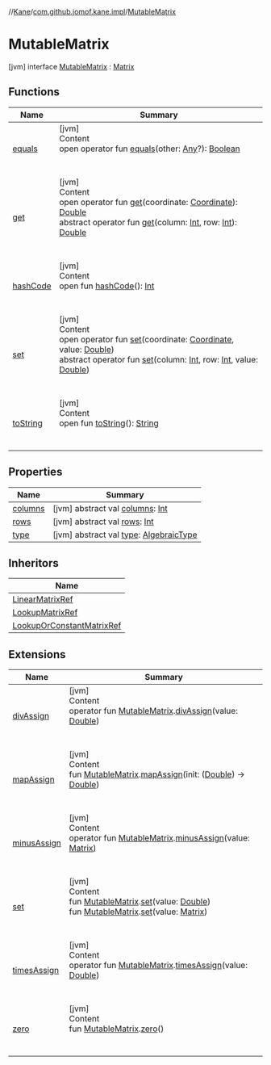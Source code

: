 //[Kane](../../index.md)/[com.github.jomof.kane.impl](../index.md)/[MutableMatrix](index.md)



# MutableMatrix  
 [jvm] interface [MutableMatrix](index.md) : [Matrix](../-matrix/index.md)   


## Functions  
  
|  Name|  Summary| 
|---|---|
| <a name="kotlin/Any/equals/#kotlin.Any?/PointingToDeclaration/"></a>[equals](../../com.github.jomof.kane.impl.types/-double-algebraic-type/index.md#%5Bkotlin%2FAny%2Fequals%2F%23kotlin.Any%3F%2FPointingToDeclaration%2F%5D%2FFunctions%2F-1475849451)| <a name="kotlin/Any/equals/#kotlin.Any?/PointingToDeclaration/"></a>[jvm]  <br>Content  <br>open operator fun [equals](../../com.github.jomof.kane.impl.types/-double-algebraic-type/index.md#%5Bkotlin%2FAny%2Fequals%2F%23kotlin.Any%3F%2FPointingToDeclaration%2F%5D%2FFunctions%2F-1475849451)(other: [Any](https://kotlinlang.org/api/latest/jvm/stdlib/kotlin/-any/index.html)?): [Boolean](https://kotlinlang.org/api/latest/jvm/stdlib/kotlin/-boolean/index.html)  <br><br><br>
| <a name="com.github.jomof.kane.impl/Matrix/get/#com.github.jomof.kane.impl.Coordinate/PointingToDeclaration/"></a>[get](../-matrix/get.md)| <a name="com.github.jomof.kane.impl/Matrix/get/#com.github.jomof.kane.impl.Coordinate/PointingToDeclaration/"></a>[jvm]  <br>Content  <br>open operator fun [get](../-matrix/get.md)(coordinate: [Coordinate](../-coordinate/index.md)): [Double](https://kotlinlang.org/api/latest/jvm/stdlib/kotlin/-double/index.html)  <br>abstract operator fun [get](../-matrix/get.md)(column: [Int](https://kotlinlang.org/api/latest/jvm/stdlib/kotlin/-int/index.html), row: [Int](https://kotlinlang.org/api/latest/jvm/stdlib/kotlin/-int/index.html)): [Double](https://kotlinlang.org/api/latest/jvm/stdlib/kotlin/-double/index.html)  <br><br><br>
| <a name="kotlin/Any/hashCode/#/PointingToDeclaration/"></a>[hashCode](../../com.github.jomof.kane.impl.types/-double-algebraic-type/index.md#%5Bkotlin%2FAny%2FhashCode%2F%23%2FPointingToDeclaration%2F%5D%2FFunctions%2F-1475849451)| <a name="kotlin/Any/hashCode/#/PointingToDeclaration/"></a>[jvm]  <br>Content  <br>open fun [hashCode](../../com.github.jomof.kane.impl.types/-double-algebraic-type/index.md#%5Bkotlin%2FAny%2FhashCode%2F%23%2FPointingToDeclaration%2F%5D%2FFunctions%2F-1475849451)(): [Int](https://kotlinlang.org/api/latest/jvm/stdlib/kotlin/-int/index.html)  <br><br><br>
| <a name="com.github.jomof.kane.impl/MutableMatrix/set/#com.github.jomof.kane.impl.Coordinate#kotlin.Double/PointingToDeclaration/"></a>[set](set.md)| <a name="com.github.jomof.kane.impl/MutableMatrix/set/#com.github.jomof.kane.impl.Coordinate#kotlin.Double/PointingToDeclaration/"></a>[jvm]  <br>Content  <br>open operator fun [set](set.md)(coordinate: [Coordinate](../-coordinate/index.md), value: [Double](https://kotlinlang.org/api/latest/jvm/stdlib/kotlin/-double/index.html))  <br>abstract operator fun [set](set.md)(column: [Int](https://kotlinlang.org/api/latest/jvm/stdlib/kotlin/-int/index.html), row: [Int](https://kotlinlang.org/api/latest/jvm/stdlib/kotlin/-int/index.html), value: [Double](https://kotlinlang.org/api/latest/jvm/stdlib/kotlin/-double/index.html))  <br><br><br>
| <a name="kotlin/Any/toString/#/PointingToDeclaration/"></a>[toString](../../com.github.jomof.kane.impl.types/-object-kane-type/-companion/index.md#%5Bkotlin%2FAny%2FtoString%2F%23%2FPointingToDeclaration%2F%5D%2FFunctions%2F-1475849451)| <a name="kotlin/Any/toString/#/PointingToDeclaration/"></a>[jvm]  <br>Content  <br>open fun [toString](../../com.github.jomof.kane.impl.types/-object-kane-type/-companion/index.md#%5Bkotlin%2FAny%2FtoString%2F%23%2FPointingToDeclaration%2F%5D%2FFunctions%2F-1475849451)(): [String](https://kotlinlang.org/api/latest/jvm/stdlib/kotlin/-string/index.html)  <br><br><br>


## Properties  
  
|  Name|  Summary| 
|---|---|
| <a name="com.github.jomof.kane.impl/MutableMatrix/columns/#/PointingToDeclaration/"></a>[columns](index.md#%5Bcom.github.jomof.kane.impl%2FMutableMatrix%2Fcolumns%2F%23%2FPointingToDeclaration%2F%5D%2FProperties%2F-1475849451)| <a name="com.github.jomof.kane.impl/MutableMatrix/columns/#/PointingToDeclaration/"></a> [jvm] abstract val [columns](index.md#%5Bcom.github.jomof.kane.impl%2FMutableMatrix%2Fcolumns%2F%23%2FPointingToDeclaration%2F%5D%2FProperties%2F-1475849451): [Int](https://kotlinlang.org/api/latest/jvm/stdlib/kotlin/-int/index.html)   <br>
| <a name="com.github.jomof.kane.impl/MutableMatrix/rows/#/PointingToDeclaration/"></a>[rows](index.md#%5Bcom.github.jomof.kane.impl%2FMutableMatrix%2Frows%2F%23%2FPointingToDeclaration%2F%5D%2FProperties%2F-1475849451)| <a name="com.github.jomof.kane.impl/MutableMatrix/rows/#/PointingToDeclaration/"></a> [jvm] abstract val [rows](index.md#%5Bcom.github.jomof.kane.impl%2FMutableMatrix%2Frows%2F%23%2FPointingToDeclaration%2F%5D%2FProperties%2F-1475849451): [Int](https://kotlinlang.org/api/latest/jvm/stdlib/kotlin/-int/index.html)   <br>
| <a name="com.github.jomof.kane.impl/MutableMatrix/type/#/PointingToDeclaration/"></a>[type](index.md#%5Bcom.github.jomof.kane.impl%2FMutableMatrix%2Ftype%2F%23%2FPointingToDeclaration%2F%5D%2FProperties%2F-1475849451)| <a name="com.github.jomof.kane.impl/MutableMatrix/type/#/PointingToDeclaration/"></a> [jvm] abstract val [type](index.md#%5Bcom.github.jomof.kane.impl%2FMutableMatrix%2Ftype%2F%23%2FPointingToDeclaration%2F%5D%2FProperties%2F-1475849451): [AlgebraicType](../../com.github.jomof.kane.impl.types/-algebraic-type/index.md)   <br>


## Inheritors  
  
|  Name| 
|---|
| <a name="com.github.jomof.kane.impl/LinearMatrixRef///PointingToDeclaration/"></a>[LinearMatrixRef](../-linear-matrix-ref/index.md)
| <a name="com.github.jomof.kane.impl/LookupMatrixRef///PointingToDeclaration/"></a>[LookupMatrixRef](../-lookup-matrix-ref/index.md)
| <a name="com.github.jomof.kane.impl/LookupOrConstantMatrixRef///PointingToDeclaration/"></a>[LookupOrConstantMatrixRef](../-lookup-or-constant-matrix-ref/index.md)


## Extensions  
  
|  Name|  Summary| 
|---|---|
| <a name="com.github.jomof.kane.impl//divAssign/com.github.jomof.kane.impl.MutableMatrix#kotlin.Double/PointingToDeclaration/"></a>[divAssign](../div-assign.md)| <a name="com.github.jomof.kane.impl//divAssign/com.github.jomof.kane.impl.MutableMatrix#kotlin.Double/PointingToDeclaration/"></a>[jvm]  <br>Content  <br>operator fun [MutableMatrix](index.md).[divAssign](../div-assign.md)(value: [Double](https://kotlinlang.org/api/latest/jvm/stdlib/kotlin/-double/index.html))  <br><br><br>
| <a name="com.github.jomof.kane.impl//mapAssign/com.github.jomof.kane.impl.MutableMatrix#kotlin.Function1[kotlin.Double,kotlin.Double]/PointingToDeclaration/"></a>[mapAssign](../map-assign.md)| <a name="com.github.jomof.kane.impl//mapAssign/com.github.jomof.kane.impl.MutableMatrix#kotlin.Function1[kotlin.Double,kotlin.Double]/PointingToDeclaration/"></a>[jvm]  <br>Content  <br>fun [MutableMatrix](index.md).[mapAssign](../map-assign.md)(init: ([Double](https://kotlinlang.org/api/latest/jvm/stdlib/kotlin/-double/index.html)) -> [Double](https://kotlinlang.org/api/latest/jvm/stdlib/kotlin/-double/index.html))  <br><br><br>
| <a name="com.github.jomof.kane.impl//minusAssign/com.github.jomof.kane.impl.MutableMatrix#com.github.jomof.kane.impl.Matrix/PointingToDeclaration/"></a>[minusAssign](../minus-assign.md)| <a name="com.github.jomof.kane.impl//minusAssign/com.github.jomof.kane.impl.MutableMatrix#com.github.jomof.kane.impl.Matrix/PointingToDeclaration/"></a>[jvm]  <br>Content  <br>operator fun [MutableMatrix](index.md).[minusAssign](../minus-assign.md)(value: [Matrix](../-matrix/index.md))  <br><br><br>
| <a name="com.github.jomof.kane.impl//set/com.github.jomof.kane.impl.MutableMatrix#kotlin.Double/PointingToDeclaration/"></a>[set](../set.md)| <a name="com.github.jomof.kane.impl//set/com.github.jomof.kane.impl.MutableMatrix#kotlin.Double/PointingToDeclaration/"></a>[jvm]  <br>Content  <br>fun [MutableMatrix](index.md).[set](../set.md)(value: [Double](https://kotlinlang.org/api/latest/jvm/stdlib/kotlin/-double/index.html))  <br>fun [MutableMatrix](index.md).[set](../set.md)(value: [Matrix](../-matrix/index.md))  <br><br><br>
| <a name="com.github.jomof.kane.impl//timesAssign/com.github.jomof.kane.impl.MutableMatrix#kotlin.Double/PointingToDeclaration/"></a>[timesAssign](../times-assign.md)| <a name="com.github.jomof.kane.impl//timesAssign/com.github.jomof.kane.impl.MutableMatrix#kotlin.Double/PointingToDeclaration/"></a>[jvm]  <br>Content  <br>operator fun [MutableMatrix](index.md).[timesAssign](../times-assign.md)(value: [Double](https://kotlinlang.org/api/latest/jvm/stdlib/kotlin/-double/index.html))  <br><br><br>
| <a name="com.github.jomof.kane.impl//zero/com.github.jomof.kane.impl.MutableMatrix#/PointingToDeclaration/"></a>[zero](../zero.md)| <a name="com.github.jomof.kane.impl//zero/com.github.jomof.kane.impl.MutableMatrix#/PointingToDeclaration/"></a>[jvm]  <br>Content  <br>fun [MutableMatrix](index.md).[zero](../zero.md)()  <br><br><br>

